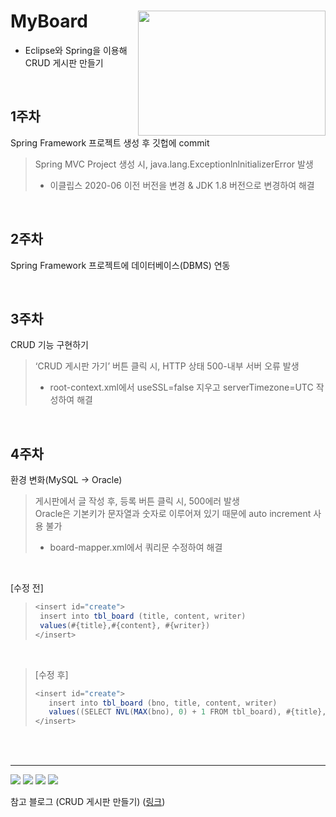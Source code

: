 # MyBoard <img align='right' src="https://download.logo.wine/logo/Spring_Framework/Spring_Framework-Logo.wine.png" width="300" height="200">
+ Eclipse와 Spring을 이용해 CRUD 게시판 만들기 

<br>

## 1주차
Spring Framework 프로젝트 생성 후 깃헙에 commit
> Spring MVC Project 생성 시, java.lang.ExceptionlnlnitializerError 발생       
> + 이클립스 2020-06 이전 버전을 변경 & JDK 1.8 버전으로 변경하여 해결



<br>

## 2주차
Spring Framework 프로젝트에 데이터베이스(DBMS) 연동

<br>

## 3주차
CRUD 기능 구현하기
> ‘CRUD 게시판 가기’ 버튼 클릭 시, HTTP 상태 500-내부 서버 오류 발생    
> + root-context.xml에서 useSSL=false 지우고 serverTimezone=UTC 작성하여 해결

<br>

## 4주차
환경 변화(MySQL → Oracle)
> 게시판에서 글 작성 후, 등록 버튼 클릭 시, 500에러 발생    
> Oracle은 기본키가 문자열과 숫자로 이루어져 있기 때문에 auto increment 사용 불가
> + board-mapper.xml에서 쿼리문 수정하여 해결  

<br>

 [수정 전]
> ```java
> <insert id="create">
>  insert into tbl_board (title, content, writer) 
>  values(#{title},#{content}, #{writer})
> </insert>

<br>

> [수정 후]
> ```java
> <insert id="create">
>	 insert into tbl_board (bno, title, content, writer) 
>	 values((SELECT NVL(MAX(bno), 0) + 1 FROM tbl_board), #{title},#{content}, #{writer})
> </insert>

<br><br>

---
<img src="https://img.shields.io/badge/Spring-6DB33F?style=flat-square&logo=spring&logoColor=white"/> <img src="https://img.shields.io/badge/Eclipse-2C2255?style=flat-square&logo=Eclipse IDE&logoColor=white"/> <img src="https://img.shields.io/badge/Tomcat-F8DC75?style=flat-square&logo=Apache Tomcat&logoColor=white"/> <img src="https://img.shields.io/badge/MySQL-4479A1?style=flat-square&logo=MySQL&logoColor=white"/>   

참고 블로그 (CRUD 게시판 만들기) ([링크](https://m.blog.daum.net/chan-0124/category/CRUD%20게시판%20만들기))
